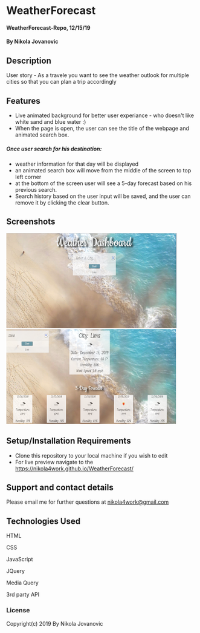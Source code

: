 # WeatherForecast

#### WeatherForecast-Repo, 12/15/19

#### By Nikola Jovanovic

## Description

User story - As a travele you want to see the weather outlook for multiple cities so that you can plan a trip accordingly

## Features

- Live animated background for better user experiance - who doesn't like white sand and blue water :)
- When the page is open, the user can see the title of the webpage and animated search box.

##### Once user search for his destination:

- weather information for that day will be displayed
- an animated search box will move from the middle of the screen to top left corner
- at the bottom of the screen user will see a 5-day forecast based on his previous search.
- Search history based on the user input will be saved, and the user can remove it by clicking the clear button.

## Screenshots

<img src="https://github.com/nikola4work/WeatheForecast/blob/master/assets/images/readme%20pic%201.png" height="250" width="450">

<img src="https://github.com/nikola4work/WeatheForecast/blob/master/assets/images/readme%20pic%202.png" height="250" width="450">

## Setup/Installation Requirements

- Clone this repository to your local machine if you wish to edit
- For live preview navigate to the https://nikola4work.github.io/WeatherForecast/

## Support and contact details

Please email me for further questions at nikola4work@gmail.com

## Technologies Used

HTML

CSS

JavaScript

JQuery

Media Query

3rd party API

### License

Copyright(c) 2019 By Nikola Jovanovic
